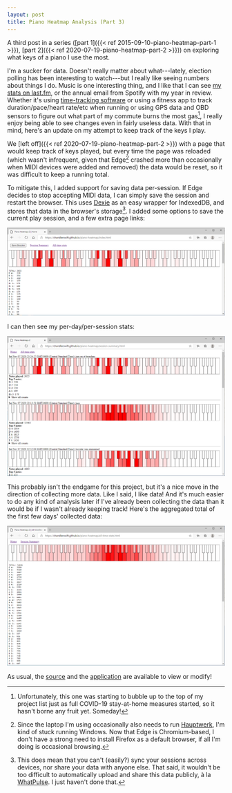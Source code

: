 ```yaml
---
layout: post
title: Piano Heatmap Analysis (Part 3)
---
```


A third post in a series
([part 1]({{< ref 2015-09-10-piano-heatmap-part-1 >}}),
[part 2]({{< ref 2020-07-19-piano-heatmap-part-2 >}})) on exploring what keys
of a piano I use the most. 

<!--more-->

I'm a sucker for data. Doesn't really matter about what---lately, election
polling has been interesting to watch---but I really like seeing numbers about
things I do. Music is one interesting thing, and I like that I can see
[my stats on last.fm](https://www.last.fm/user/chandlerswift), or the annual
email from Spotify with my year in review. Whether it's using
[time-tracking software](https://xkcd.com/1690/) or using a fitness app to track
duration/pace/heart rate/etc when running or using GPS data and OBD sensors to
figure out what part of my commute burns the most gas[^not-yet], I really enjoy
being able to see changes even in fairly useless data. With that in mind, here's
an update on my attempt to keep track of the keys I play.

[^not-yet]: Unfortunately, this one was starting to bubble up to the top of my
    project list just as full COVID-19 stay-at-home measures started, so it
    hasn't borne any fruit yet. Someday!

We [left off]({{< ref 2020-07-19-piano-heatmap-part-2 >}}) with a page that
would keep track of keys played, but every time the page was reloaded (which
wasn't infrequent, given that Edge[^edge] crashed more than occasionally when
MIDI devices were added and removed) the data would be reset, so it was
difficult to keep a running total.

[^edge]: Since the laptop I'm using occasionally also needs to run
    [Hauptwerk](https://www.hauptwerk.com/), I'm kind of stuck running Windows.
    Now that Edge is Chromium-based, I don't have a strong need to install
    Firefox as a default browser, if all I'm doing is occasional browsing.

To mitigate this, I added support for saving data per-session. If Edge decides
to stop accepting MIDI data, I can simply save the session and restart the
browser. This uses [Dexie](https://dexie.org/) as an easy wrapper for IndexedDB,
and stores that data in the browser's storage[^local-only]. I added some options
to save the current play session, and a few extra page links:

![same page as last time, but now with buttons!](/images/piano-heatmap/new-buttons.png)

I can then see my per-day/per-session stats:

![summaries of my last few sessions](/images/piano-heatmap/session-summary.png)

This probably isn't the endgame for this project, but it's a nice move in the
direction of collecting more data. Like I said, I like data! And it's much
easier to do any kind of analysis later if I've already been collecting the data
than it would be if I wasn't already keeping track! Here's the aggregated total
of the first few days' collected data:

![key totals over the last few days](/images/piano-heatmap/all-time-stats.png)

[^local-only]: This does mean that you can't (easily?) sync your sessions across
    devices, nor share your data with anyone else. That said, it wouldn't be
    too difficult to automatically upload and share this data publicly, à la
    [WhatPulse](https://whatpulse.org/). I just haven't done that.

As usual, the [source](https://github.com/chandlerswift/piano-heatmap) and the
[application](https://chandlerswift.github.io/piano-heatmap/) are available to
view or modify!

